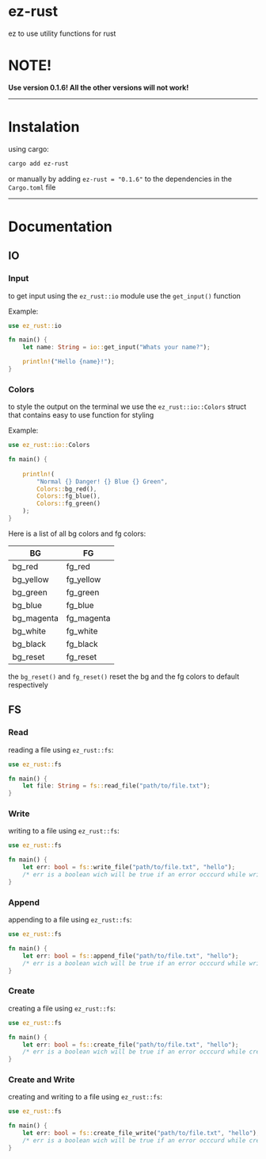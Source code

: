 # ez-rust
ez to use utility functions for rust

# NOTE!
**Use version 0.1.6! All the other versions will not work!**

---
# Instalation
using cargo:
```bash
cargo add ez-rust
```
or manually by adding `ez-rust = "0.1.6"` to the dependencies in the `Cargo.toml` file

---
# Documentation

## IO
### Input
to get input using the `ez_rust::io` module use the `get_input()` function

Example:
```rust
use ez_rust::io

fn main() {
    let name: String = io::get_input("Whats your name?");   

    println!("Hello {name}!");
}
```
### Colors
to style the output on the terminal we use the `ez_rust::io::Colors` struct that contains easy to use function for styling

Example:
```rust
use ez_rust::io::Colors

fn main() {
    
    println!(
        "Normal {} Danger! {} Blue {} Green",
        Colors::bg_red(),
        Colors::fg_blue(),
        Colors::fg_green()
    );
}
```

Here is a list of all bg colors and fg colors:

| BG  | FG |
| --- | --- |
| bg_red | fg_red | 
| bg_yellow | fg_yellow |
| bg_green |  fg_green | 
| bg_blue | fg_blue |
| bg_magenta | fg_magenta | 
| bg_white | fg_white |
| bg_black | fg_black | 
| bg_reset | fg_reset |
the `bg_reset()` and `fg_reset()` reset the bg and the fg colors to default respectively
## FS
### Read
reading a file using `ez_rust::fs`:
```rust
use ez_rust::fs

fn main() {
    let file: String = fs::read_file("path/to/file.txt");
}
```

### Write
writing to a file using `ez_rust::fs`:
```rust
use ez_rust::fs

fn main() {
    let err: bool = fs::write_file("path/to/file.txt", "hello");
    /* err is a boolean wich will be true if an error occcurd while writing to the file */
}
```

### Append
appending to a file using `ez_rust::fs`:
```rust
use ez_rust::fs

fn main() {
    let err: bool = fs::append_file("path/to/file.txt", "hello");
    /* err is a boolean wich will be true if an error occcurd while writing to the file */
}
```

### Create
creating a file using `ez_rust::fs`:
```rust
use ez_rust::fs

fn main() {
    let err: bool = fs::create_file("path/to/file.txt", "hello");
    /* err is a boolean wich will be true if an error occcurd while creating to the file */
}
```
### Create and Write
creating and writing to a file using `ez_rust::fs`:
```rust
use ez_rust::fs

fn main() {
    let err: bool = fs::create_file_write("path/to/file.txt", "hello");
    /* err is a boolean wich will be true if an error occcurd while creating or writing to the file */
}
```
